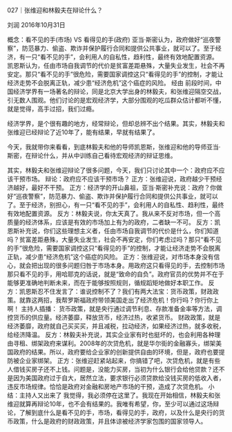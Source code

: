 027｜张维迎和林毅夫在辩论什么？


刘润
2016年10月31日

概念：看不见的手(市场) VS 看得见的手(政府)
亚当·斯密认为，政府做好“巡夜警察”，防范暴力、偷盗、欺诈并保护履行合同和提供公共事业，就可以了。至于经济，有一只“看不见的手”，会利用人的自私性，趋利性，最终有效地配置资源。
凯恩斯认为，任由市场自我调节的代价是贫富差距悬殊，大量失业发生，社会不再安定。那只“看不见的手”很危险，需要国家调控这只“看得见的手”的控制，才能让经济走势不会脱离正轨，减少患“经济危机”这个癌症的风险。
经由
前段时间，中国经济学界有一场著名的辩论，同是北京大学出身的林毅夫，和张维迎隔空交战，引无数人围观。他们讨论的是宏观经济学，大部分围观的吃瓜群众估计都听不懂，就是觉得，高手过招，我们过瘾。

经济学界，是个很有趣的地方，经常辩论，但却总辨不出个结果。其实，林毅夫和张维迎已经辩论了近10年了，能有结果，早就有结果了。

今天，我就带你来看看，到底林毅夫和他的导师凯恩斯，张维迎和他的导师亚当·斯密，在辩论什么，并从中训练自己看待宏观经济的辩证思维。

其实，林毅夫和张维迎辩论了很多问题，今天，我们只讨论其中一个：政府应不应该干预市场。
辩论：政府应不应该干预市场？
正方：张维迎说，政府越少干预经济越好，最好不干预。
正方：经济学的开山鼻祖，亚当·斯密补充说：政府？你做好“巡夜警察”，防范暴力、偷盗、欺诈并保护履行合同和提供公共事业，就可以了。至于经济，别担心，有一只“看不见的手”，会利用人的自私性、趋利性，最终有效地配置资源。
反方：林毅夫说，你太天真了。我从来不反对市场，但一个高质量的经济体系，应该是有效的市场加上有为的政府，二者缺一不可。
反方：凯恩斯补充说，你们这些理想主义者，任由市场自我调节的代价是什么，你们知道吗？贫富差距悬殊，大量失业发生，社会不再安定，你们考虑过吗？那只“看不见的手”很危险，需要国家调控这只“看得见的手”的控制，才能让经济走势不会脱离正轨，减少患“经济危机”这个癌症的风险。
正方：张维迎说，对市场本身没有信心，就会把出现的很多问题归咎于市场本身。用政府这只看得见的手，去控制市场那只看不见的手，用哈耶克的话说，就是“致命的自负”。政府官员的优势并不在于能够更准确地判断未来，而在于能够按照规则，循规蹈矩地做好本职工作。
反方：凯恩斯忍不住发言了：谁说控制不了？我们有两大法宝：货币政策，财政政策。就靠这两招，我帮罗斯福政府带领美国走出了经济危机！你行吗？你行你上啊！
主持人插播：
货币政策，就是央行通过调节利息、存款准备金率等方法，调控货币的供应量。经济萎靡，释放货币，经济过热，收紧货币。
财政政策，就是经济萎靡，政府就自己买买买，并且减税，拉动经济，如果经济过热，就多收税，给经济降温。
反方：林毅夫补充说，其实企业家有时也挺坏的，也会利用各种理由寻租、绑架政府来谋利。2008年的次贷危机，就是华尔街的金融寡头，绑架美国政府的结果。所以，政府要给企业家的创新提供自由的环境，但是，政府也要提防被企业家绑架。
正方：张维迎赶紧站起来，你搞错了吧，次贷危机，就是有些人借钱买房子还不上钱。问题是，没能力买房，当初为什么银行会给他贷款？还不是因为美国政府过于自大，居然立法，要求银行必须贷款给没钱买房的低收入者，违反市场规律。恰恰是政府对金融和房地产市场的干预，造成了次贷危机。
小结：主持人又出来了
我觉得，我必须停在这里了。我现在开始相信，林毅夫和张维迎就算再辩论10年，也不会有结果的。我唯有希望，你，至少可以通过这场辩论，了解到底什么是看不见的手，市场，看得见的手，政府，以及什么是央行的货币政策，什么是政府的财政政策，并且体谅被经济学家包围的国家领导人。